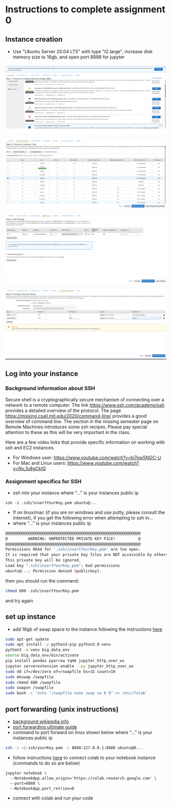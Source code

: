 # Instructions to complete assignment 0

## Instance creation

- Use "Ubuntu Server 20.04 LTS" with type "t2.large", increase disk memory size to 16gb, and open port 8888 for jupyter

![](./screenshots/ubuntu_ami.png)

![](./screenshots/t2_large.png)

![](./screenshots/16gb_storage.png)

![](./screenshots/ports_for_jupyter.png)

## Log into your instance

### Background information about SSH
Secure shell is a cryptographically secure mechanism of connecting over a network to a remote computer. The link https://www.ssh.com/academy/ssh provides a detailed overview of the protocol. The page https://missing.csail.mit.edu/2020/command-line/ provides a good overview of command line. The section in the missing semester page on Remote Machines introduces some ssh recipes. Please pay special attention to these as this will be very important in the class.

Here are a few video links that provide specific information on working with ssh and EC2 instances.

* For Windows user: https://www.youtube.com/watch?v=bi7ow5NGC-U
* For Mac and Linux users: https://www.youtube.com/watch?v=Nv_1u8gCkIQ

### Assignment specifics for SSH
- ssh into your instance where "..." is your instances public ip

```
ssh -i .ssh/insertYourKey.pem ubuntu@...
```

- If on linux/mac (if you are on windows and use putty, please consult the internet), if you get the following error when attempting to ssh in...
- where "..." is your instances public ip

```sh
@@@@@@@@@@@@@@@@@@@@@@@@@@@@@@@@@@@@@@@@@@@@@@@@@@@@@@@@@@@
@         WARNING: UNPROTECTED PRIVATE KEY FILE!          @
@@@@@@@@@@@@@@@@@@@@@@@@@@@@@@@@@@@@@@@@@@@@@@@@@@@@@@@@@@@
Permissions 0644 for '.ssh/insertYourKey.pem' are too open.
It is required that your private key files are NOT accessible by others.
This private key will be ignored.
Load key ".ssh/insertYourKey.pem": bad permissions
ubuntu@...: Permission denied (publickey).
```

then you should run the command:

```sh
chmod 600 .ssh/insertYourKey.pem
```

and try again


## set up instance
- add 16gb of swap space to the instance following the instructions [here](https://www.howtogeek.com/455981/how-to-create-a-swap-file-on-linux/)

```sh
sudo apt-get update
sudo apt install -y python3-pip python3.8-venv
python3 -m venv big_data_env
source big_data_env/bin/activate
pip install pandas pyarrow tqdm jupyter_http_over_ws
jupyter serverextension enable --py jupyter_http_over_ws
sudo dd if=/dev/zero of=/swapfile bs=1G count=10
sudo mkswap /swapfile
sudo chmod 600 /swapfile
sudo swapon /swapfile
sudo bash -c 'echo "/swapfile none swap sw 0 0" >> /etc/fstab'
```

## port forwarding (unix instructions)
- [background wikipedia info](https://en.wikipedia.org/wiki/Port_forwarding)
- [port forwarding ultimate guide](https://phoenixnap.com/kb/ssh-port-forwarding)
- command to port forward on linux shown below where "..." is your instances public ip

```sh
ssh -i ~/.ssh/yourKey.pem -L 8888:127.0.0.1:8888 ubuntu@0...
```

- follow instructions [here](https://research.google.com/colaboratory/local-runtimes.html) to connect colab to your notebook instance (commands to do so are below)

```
jupyter notebook \
  --NotebookApp.allow_origin='https://colab.research.google.com' \
  --port=8888 \
  --NotebookApp.port_retries=0
```

- connect with colab and run your code
